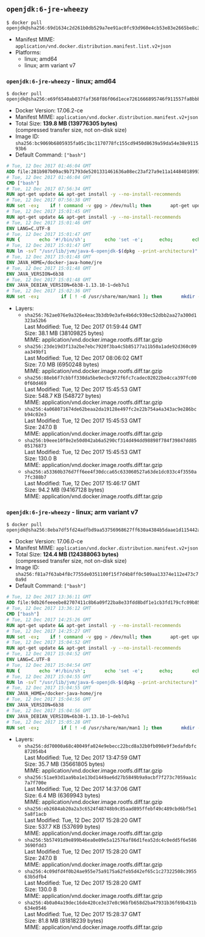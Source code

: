 ## `openjdk:6-jre-wheezy`

```console
$ docker pull openjdk@sha256:69d1634c2d261b0db529a7ee91ac0fc93d960e4cb53e83e2665be8c3431691d3
```

-	Manifest MIME: `application/vnd.docker.distribution.manifest.list.v2+json`
-	Platforms:
	-	linux; amd64
	-	linux; arm variant v7

### `openjdk:6-jre-wheezy` - linux; amd64

```console
$ docker pull openjdk@sha256:e69f6540ab037faf368f86f06d1ece7261666895746f911557fa8bbbd31398f8
```

-	Docker Version: 17.06.2-ce
-	Manifest MIME: `application/vnd.docker.distribution.manifest.v2+json`
-	Total Size: **139.8 MB (139776305 bytes)**  
	(compressed transfer size, not on-disk size)
-	Image ID: `sha256:bc9069b6805935fa05c1bc1170778fc155cd9450d8639a59da54e38e911593b6`
-	Default Command: `["bash"]`

```dockerfile
# Tue, 12 Dec 2017 01:46:04 GMT
ADD file:281b987b09ac9b71793de5201331461636a08ec23af27a9e11a14484018993dd in / 
# Tue, 12 Dec 2017 01:46:04 GMT
CMD ["bash"]
# Tue, 12 Dec 2017 07:56:34 GMT
RUN apt-get update && apt-get install -y --no-install-recommends 		ca-certificates 		curl 		wget 	&& rm -rf /var/lib/apt/lists/*
# Tue, 12 Dec 2017 07:56:38 GMT
RUN set -ex; 	if ! command -v gpg > /dev/null; then 		apt-get update; 		apt-get install -y --no-install-recommends 			gnupg 			dirmngr 		; 		rm -rf /var/lib/apt/lists/*; 	fi
# Tue, 12 Dec 2017 15:01:45 GMT
RUN apt-get update && apt-get install -y --no-install-recommends 		bzip2 		unzip 		xz-utils 	&& rm -rf /var/lib/apt/lists/*
# Tue, 12 Dec 2017 15:01:46 GMT
ENV LANG=C.UTF-8
# Tue, 12 Dec 2017 15:01:47 GMT
RUN { 		echo '#!/bin/sh'; 		echo 'set -e'; 		echo; 		echo 'dirname "$(dirname "$(readlink -f "$(which javac || which java)")")"'; 	} > /usr/local/bin/docker-java-home 	&& chmod +x /usr/local/bin/docker-java-home
# Tue, 12 Dec 2017 15:01:47 GMT
RUN ln -svT "/usr/lib/jvm/java-6-openjdk-$(dpkg --print-architecture)" /docker-java-home
# Tue, 12 Dec 2017 15:01:48 GMT
ENV JAVA_HOME=/docker-java-home/jre
# Tue, 12 Dec 2017 15:01:48 GMT
ENV JAVA_VERSION=6b38
# Tue, 12 Dec 2017 15:01:48 GMT
ENV JAVA_DEBIAN_VERSION=6b38-1.13.10-1~deb7u1
# Tue, 12 Dec 2017 15:02:36 GMT
RUN set -ex; 		if [ ! -d /usr/share/man/man1 ]; then 		mkdir -p /usr/share/man/man1; 	fi; 		apt-get update; 	apt-get install -y 		openjdk-6-jre="$JAVA_DEBIAN_VERSION" 	; 	rm -rf /var/lib/apt/lists/*; 		[ "$(readlink -f "$JAVA_HOME")" = "$(docker-java-home)" ]; 		update-alternatives --get-selections | awk -v home="$(readlink -f "$JAVA_HOME")" 'index($3, home) == 1 { $2 = "manual"; print | "update-alternatives --set-selections" }'; 	update-alternatives --query java | grep -q 'Status: manual'
```

-	Layers:
	-	`sha256:762ae076e9a326e4eac3b3db9e3afe4b6dc930ec52dbb2aa27a300d1323a52b6`  
		Last Modified: Tue, 12 Dec 2017 01:59:44 GMT  
		Size: 38.1 MB (38109825 bytes)  
		MIME: application/vnd.docker.image.rootfs.diff.tar.gzip
	-	`sha256:23de19d3f13a2be7ebc7920f3ba4c5b85177a11b50a1ade92d360c09aa349bf1`  
		Last Modified: Tue, 12 Dec 2017 08:06:02 GMT  
		Size: 7.0 MB (6950248 bytes)  
		MIME: application/vnd.docker.image.rootfs.diff.tar.gzip
	-	`sha256:88eb6f7cbbff330da5be9ecbc972f6fc7cadec02022be4cca397fc000f60d469`  
		Last Modified: Tue, 12 Dec 2017 15:45:53 GMT  
		Size: 548.7 KB (548727 bytes)  
		MIME: application/vnd.docker.image.rootfs.diff.tar.gzip
	-	`sha256:4a068071674de62beaa2da19128e497fc2e22b754a4a343ac9e286bcb94c02e3`  
		Last Modified: Tue, 12 Dec 2017 15:45:53 GMT  
		Size: 247.0 B  
		MIME: application/vnd.docker.image.rootfs.diff.tar.gzip
	-	`sha256:b9eee10f8e2e50d042ab6a5290cf314d494dd98898f784f39847dd8505176873`  
		Last Modified: Tue, 12 Dec 2017 15:45:53 GMT  
		Size: 130.0 B  
		MIME: application/vnd.docker.image.rootfs.diff.tar.gzip
	-	`sha256:a53360b376d7ff6ee4f30dcca65c633060527a63de1dc033c4f3550a7fc388b7`  
		Last Modified: Tue, 12 Dec 2017 15:46:17 GMT  
		Size: 94.2 MB (94167128 bytes)  
		MIME: application/vnd.docker.image.rootfs.diff.tar.gzip

### `openjdk:6-jre-wheezy` - linux; arm variant v7

```console
$ docker pull openjdk@sha256:8eba7df5fd24adfbd9aa53756968627ff630a4384b5daae1d115442a038ca29d
```

-	Docker Version: 17.06.0-ce
-	Manifest MIME: `application/vnd.docker.distribution.manifest.v2+json`
-	Total Size: **124.4 MB (124388063 bytes)**  
	(compressed transfer size, not on-disk size)
-	Image ID: `sha256:f81a7f63ab4f8c7755de0351100f15f7d4b8ff0c509aa13374e112e473c70a9d`
-	Default Command: `["bash"]`

```dockerfile
# Tue, 12 Dec 2017 13:36:11 GMT
ADD file:9db26feeeebe82707411c8b6a09f22ba8e33fdd8bdf1e1cb3fd179cfc09b850e in / 
# Tue, 12 Dec 2017 13:36:12 GMT
CMD ["bash"]
# Tue, 12 Dec 2017 14:25:26 GMT
RUN apt-get update && apt-get install -y --no-install-recommends 		ca-certificates 		curl 		wget 	&& rm -rf /var/lib/apt/lists/*
# Tue, 12 Dec 2017 14:25:27 GMT
RUN set -ex; 	if ! command -v gpg > /dev/null; then 		apt-get update; 		apt-get install -y --no-install-recommends 			gnupg 			dirmngr 		; 		rm -rf /var/lib/apt/lists/*; 	fi
# Tue, 12 Dec 2017 15:04:52 GMT
RUN apt-get update && apt-get install -y --no-install-recommends 		bzip2 		unzip 		xz-utils 	&& rm -rf /var/lib/apt/lists/*
# Tue, 12 Dec 2017 15:04:52 GMT
ENV LANG=C.UTF-8
# Tue, 12 Dec 2017 15:04:54 GMT
RUN { 		echo '#!/bin/sh'; 		echo 'set -e'; 		echo; 		echo 'dirname "$(dirname "$(readlink -f "$(which javac || which java)")")"'; 	} > /usr/local/bin/docker-java-home 	&& chmod +x /usr/local/bin/docker-java-home
# Tue, 12 Dec 2017 15:04:55 GMT
RUN ln -svT "/usr/lib/jvm/java-6-openjdk-$(dpkg --print-architecture)" /docker-java-home
# Tue, 12 Dec 2017 15:04:55 GMT
ENV JAVA_HOME=/docker-java-home/jre
# Tue, 12 Dec 2017 15:04:56 GMT
ENV JAVA_VERSION=6b38
# Tue, 12 Dec 2017 15:04:56 GMT
ENV JAVA_DEBIAN_VERSION=6b38-1.13.10-1~deb7u1
# Tue, 12 Dec 2017 15:05:28 GMT
RUN set -ex; 		if [ ! -d /usr/share/man/man1 ]; then 		mkdir -p /usr/share/man/man1; 	fi; 		apt-get update; 	apt-get install -y 		openjdk-6-jre="$JAVA_DEBIAN_VERSION" 	; 	rm -rf /var/lib/apt/lists/*; 		[ "$(readlink -f "$JAVA_HOME")" = "$(docker-java-home)" ]; 		update-alternatives --get-selections | awk -v home="$(readlink -f "$JAVA_HOME")" 'index($3, home) == 1 { $2 = "manual"; print | "update-alternatives --set-selections" }'; 	update-alternatives --query java | grep -q 'Status: manual'
```

-	Layers:
	-	`sha256:dd70000a68c40049fa024e9ebecc22bcd8a32b0fb098e9f3edafdbfc872054b4`  
		Last Modified: Tue, 12 Dec 2017 13:47:59 GMT  
		Size: 35.7 MB (35661805 bytes)  
		MIME: application/vnd.docker.image.rootfs.diff.tar.gzip
	-	`sha256:51ae93d1aa9ba1e13bd1449ae6d27b5849b9a9acbf7f273c7059aa1c7a7f700e`  
		Last Modified: Tue, 12 Dec 2017 14:37:06 GMT  
		Size: 6.4 MB (6369943 bytes)  
		MIME: application/vnd.docker.image.rootfs.diff.tar.gzip
	-	`sha256:eb2684ab20a2a3c6524f48748b9c85aad895ffebf49c489cbd6bf5e15a8f1acb`  
		Last Modified: Tue, 12 Dec 2017 15:28:20 GMT  
		Size: 537.7 KB (537699 bytes)  
		MIME: application/vnd.docker.image.rootfs.diff.tar.gzip
	-	`sha256:5b57491d9e899b46ea0e09e5a12576af86d1fea52dc4c0edd5f6e5863690fdd3`  
		Last Modified: Tue, 12 Dec 2017 15:28:20 GMT  
		Size: 247.0 B  
		MIME: application/vnd.docker.image.rootfs.diff.tar.gzip
	-	`sha256:4c09dfd4f0b24ae955e75a9175a62feb5d42ef65c1c27322508c395563b5dfb4`  
		Last Modified: Tue, 12 Dec 2017 15:28:20 GMT  
		Size: 130.0 B  
		MIME: application/vnd.docker.image.rootfs.diff.tar.gzip
	-	`sha256:4b0a04a19dec16de420ce3e37e8c96bfb658d2ba47931b36f69b431b634e0546`  
		Last Modified: Tue, 12 Dec 2017 15:28:37 GMT  
		Size: 81.8 MB (81818239 bytes)  
		MIME: application/vnd.docker.image.rootfs.diff.tar.gzip
